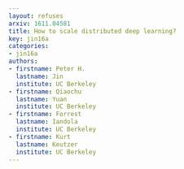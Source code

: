 ```yaml
---
layout: refuses
arxiv: 1611.04581
title: How to scale distributed deep learning?
key: jin16a
categories:
- jin16a
authors:
- firstname: Peter H.
  lastname: Jin
  institute: UC Berkeley
- firstname: Qiaochu
  lastname: Yuan
  institute: UC Berkeley
- firstname: Forrest
  lastname: Iandola
  institute: UC Berkeley
- firstname: Kurt
  lastname: Keutzer
  institute: UC Berkeley
---
```


